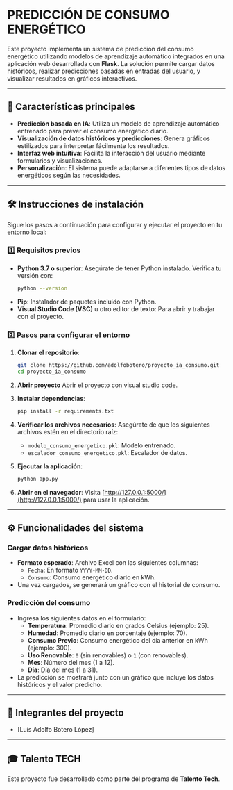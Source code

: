 
# PREDICCIÓN DE CONSUMO ENERGÉTICO

Este proyecto implementa un sistema de predicción del consumo energético utilizando modelos de aprendizaje automático integrados en una aplicación web desarrollada con **Flask**. La solución permite cargar datos históricos, realizar predicciones basadas en entradas del usuario, y visualizar resultados en gráficos interactivos.

---

## 🚀 Características principales

- **Predicción basada en IA**: Utiliza un modelo de aprendizaje automático entrenado para prever el consumo energético diario.
- **Visualización de datos históricos y predicciones**: Genera gráficos estilizados para interpretar fácilmente los resultados.
- **Interfaz web intuitiva**: Facilita la interacción del usuario mediante formularios y visualizaciones.
- **Personalización**: El sistema puede adaptarse a diferentes tipos de datos energéticos según las necesidades.

---

## 🛠️ Instrucciones de instalación

Sigue los pasos a continuación para configurar y ejecutar el proyecto en tu entorno local:

### 1️⃣ Requisitos previos
- **Python 3.7 o superior**: Asegúrate de tener Python instalado. Verifica tu versión con:
  ```bash
  python --version
  ```
- **Pip**: Instalador de paquetes incluido con Python.
- **Visual Studio Code (VSC)** u otro editor de texto: Para abrir y trabajar con el proyecto.

### 2️⃣ Pasos para configurar el entorno

1. **Clonar el repositorio**:
   ```bash
   git clone https://github.com/adolfobotero/proyecto_ia_consumo.git
   cd proyecto_ia_consumo
   ```
2. **Abrir proyecto**
   Abrir el proyecto con visual studio code.

3. **Instalar dependencias**:
   ```bash
   pip install -r requirements.txt
   ```
4. **Verificar los archivos necesarios**:
   Asegúrate de que los siguientes archivos estén en el directorio raíz:
   - `modelo_consumo_energetico.pkl`: Modelo entrenado.
   - `escalador_consumo_energetico.pkl`: Escalador de datos.

5. **Ejecutar la aplicación**:
   ```bash
   python app.py
   ```

6. **Abrir en el navegador**:
   Visita [http://127.0.0.1:5000/](http://127.0.0.1:5000/) para usar la aplicación.

---

## ⚙️ Funcionalidades del sistema

### **Cargar datos históricos**
- **Formato esperado**: Archivo Excel con las siguientes columnas:
  - `Fecha`: En formato `YYYY-MM-DD`.
  - `Consumo`: Consumo energético diario en kWh.
- Una vez cargados, se generará un gráfico con el historial de consumo.

### **Predicción del consumo**
- Ingresa los siguientes datos en el formulario:
  - **Temperatura**: Promedio diario en grados Celsius (ejemplo: 25).
  - **Humedad**: Promedio diario en porcentaje (ejemplo: 70).
  - **Consumo Previo**: Consumo energético del día anterior en kWh (ejemplo: 300).
  - **Uso Renovable**: `0` (sin renovables) o `1` (con renovables).
  - **Mes**: Número del mes (1 a 12).
  - **Día**: Día del mes (1 a 31).
- La predicción se mostrará junto con un gráfico que incluye los datos históricos y el valor predicho.

---

## 🧩 Integrantes del proyecto

- [Luis Adolfo Botero López]

---

## 🎓 Talento TECH
Este proyecto fue desarrollado como parte del programa de **Talento Tech**.
